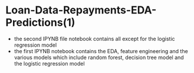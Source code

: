# Loan-Data-Repayments-EDA-Predictions(1) 

- the second IPYNB file notebook contains all except for the logistic regression model 
- the first IPYNB notebook contains the EDA, feature engineering and the various models which include random forest, decision tree model and the logistic regression model 
